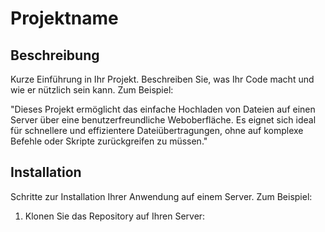 # Projektname

## Beschreibung
Kurze Einführung in Ihr Projekt. Beschreiben Sie, was Ihr Code macht und wie er nützlich sein kann. Zum Beispiel:

"Dieses Projekt ermöglicht das einfache Hochladen von Dateien auf einen Server über eine benutzerfreundliche Weboberfläche. Es eignet sich ideal für schnellere und effizientere Dateiübertragungen, ohne auf komplexe Befehle oder Skripte zurückgreifen zu müssen."

## Installation
Schritte zur Installation Ihrer Anwendung auf einem Server. Zum Beispiel:

1. Klonen Sie das Repository auf Ihren Server: 
